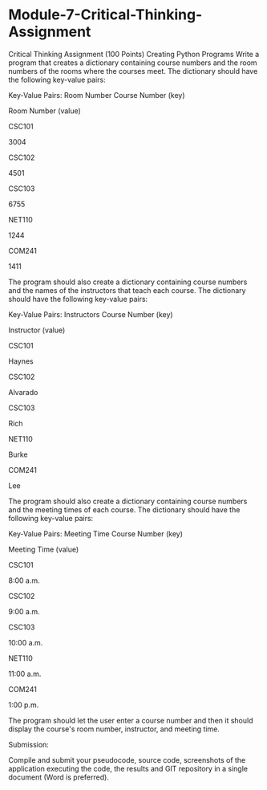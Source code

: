 # Module-7-Critical-Thinking-Assignment
Critical Thinking Assignment (100 Points)
Creating Python Programs
Write a program that creates a dictionary containing course numbers and the room numbers of the rooms where the courses meet. The dictionary should have the following key-value pairs:

Key-Value Pairs: Room Number
Course Number (key)

Room Number (value)

CSC101

3004

CSC102

4501

CSC103

6755

NET110

1244

COM241

1411

The program should also create a dictionary containing course numbers and the names of the instructors that teach each course. The dictionary should have the following key-value pairs:

Key-Value Pairs: Instructors
Course Number (key)

Instructor (value)

CSC101

Haynes

CSC102

Alvarado

CSC103

Rich

NET110

Burke

COM241

Lee

The program should also create a dictionary containing course numbers and the meeting times of each course. The dictionary should have the following key-value pairs:

Key-Value Pairs: Meeting Time
Course Number (key)

Meeting Time (value)

CSC101

8:00 a.m.

CSC102

9:00 a.m.

CSC103

10:00 a.m.

NET110

11:00 a.m.

COM241

1:00 p.m.

The program should let the user enter a course number and then it should display the course's room number, instructor, and meeting time.

Submission:

Compile and submit your pseudocode, source code, screenshots of the application executing the code, the results and GIT repository in a single document (Word is preferred).
